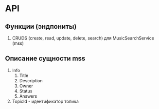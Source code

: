# API

## Функции (эндпониты)

1. CRUDS (create, read, update, delete, search) для MusicSearchService (mss)

## Описание сущности mss

1. Info
    1. Title
    2. Description
    3. Owner
    4. Status
    5. Answers
2. TopicId - идентификатор топика
